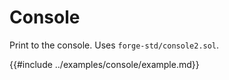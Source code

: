 # Console

Print to the console. Uses `forge-std/console2.sol`.

{{#include ../examples/console/example.md}}


